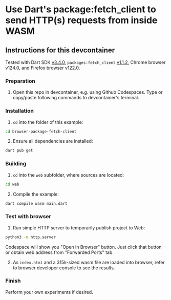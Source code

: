 # Use Dart's package:fetch_client to send HTTP(s) requests from inside WASM

## Instructions for this devcontainer

Tested with Dart SDK [v3.4.0](https://github.com/dart-lang/sdk/releases/tag/3.4.0), 
`packages:fetch_client` [v1.1.2](https://pub.dev/packages/fetch_client/versions/1.1.2),
Chrome browser v124.0, and Firefox browser v122.0.

### Preparation

1. Open this repo in devcontainer, e.g. using Github Codespaces.
   Type or copy/paste following commands to devcontainer's terminal.

### Installation

1. `cd` into the folder of this example:

```sh
cd browser-package-fetch-client
```

2. Ensure all dependencies are installed:

```sh
dart pub get
```

### Building

1. `cd` into the `web` subfolder, where sources are located:

```sh
cd web
```

2. Compile the example:

```sh
dart compile wasm main.dart
```

### Test with browser

1. Run simple HTTP server to temporarily publish project to Web:

```sh
python3 -m http.server
```

Codespace will show you "Open in Browser" button. Just click that button or
obtain web address from "Forwarded Ports" tab.

2. As `index.html` and a 315k-sized wasm file are loaded into browser, refer to browser developer console
   to see the results.


### Finish

Perform your own experiments if desired.
